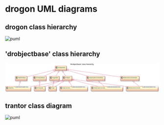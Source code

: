 # drogon UML diagrams
## drogon class hierarchy
![puml](puml/all_classes_diagram.svg)

## 'drobjectbase' class hierarchy
![puml](puml/drobjectbase_hierarchy.svg)

## trantor class diagram
![puml](puml/trantor_class_diagram.svg)

